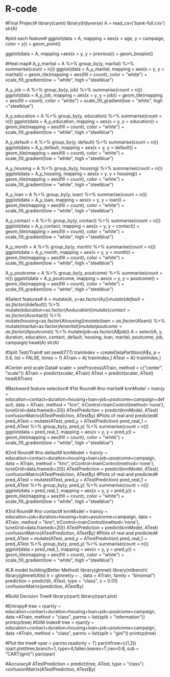 # R-code
#Final Project#
library(caret)
library(tidyverse)
A = read_csv('bank-full.csv')
str(A)

#plot each feature#
ggplot(data = A, mapping = aes(x = age, y = campaign, color = y)) +
  geom_point()

ggplot(data = A, mapping =aes(x = y, y = previous)) +
  geom_boxplot()

#Heat map#
A_y_marital = A %>% group_by(y, marital) %>% summarise(count = n())
ggplot(data = A_y_marital, mapping = aes(x = y, y = marital)) +
  geom_tile(mapping = aes(fill = count), color = "white") +
  scale_fill_gradient(low = "white", high ="steelblue")

A_y_job = A %>% group_by(y, job) %>% summarise(count = n())
ggplot(data = A_y_job, mapping = aes(x = y, y = job)) +
  geom_tile(mapping = aes(fill = count), color = "white") +
  scale_fill_gradient(low = "white", high ="steelblue")

A_y_education = A %>% group_by(y, education) %>% summarise(count = n())
ggplot(data = A_y_education, mapping = aes(x = y, y = education)) +
  geom_tile(mapping = aes(fill = count), color = "white") +
  scale_fill_gradient(low = "white", high ="steelblue")

A_y_default = A %>% group_by(y, default) %>% summarise(count = n())
ggplot(data = A_y_default, mapping = aes(x = y, y = default)) +
  geom_tile(mapping = aes(fill = count), color = "white") +
  scale_fill_gradient(low = "white", high ="steelblue")

A_y_housing = A %>% group_by(y, housing) %>% summarise(count = n())
ggplot(data = A_y_housing, mapping = aes(x = y, y = housing)) +
  geom_tile(mapping = aes(fill = count), color = "white") +
  scale_fill_gradient(low = "white", high ="steelblue")

A_y_loan = A %>% group_by(y, loan) %>% summarise(count = n())
ggplot(data = A_y_loan, mapping = aes(x = y, y = loan)) +
  geom_tile(mapping = aes(fill = count), color = "white") +
  scale_fill_gradient(low = "white", high ="steelblue")

A_y_contact = A %>% group_by(y, contact) %>% summarise(count = n())
ggplot(data = A_y_contact, mapping = aes(x = y, y = contact)) +
  geom_tile(mapping = aes(fill = count), color = "white") +
  scale_fill_gradient(low = "white", high ="steelblue")

A_y_month = A %>% group_by(y, month) %>% summarise(count = n())
ggplot(data = A_y_month, mapping = aes(x = y, y = month)) +
  geom_tile(mapping = aes(fill = count), color = "white") +
  scale_fill_gradient(low = "white", high ="steelblue")

A_y_poutcome = A %>% group_by(y, poutcome) %>% summarise(count = n())
ggplot(data = A_y_poutcome, mapping = aes(x = y, y = poutcome)) +
  geom_tile(mapping = aes(fill = count), color = "white") +
  scale_fill_gradient(low = "white", high ="steelblue")

#Select features#
A = mutate(A, y=as.factor(A$y)) %>%
  mutate(default=as.factor(A$default)) %>%
  mutate(education=as.factor(A$education)) %>%
  mutate(contact=as.factor(A$contact)) %>%
  mutate(housing=as.factor(A$housing)) %>%
  mutate(loan=as.factor(A$loan)) %>%
  mutate(marital=as.factor(A$marital)) %>%
  mutate(poutcome=as.factor(A$poutcome)) %>%
  mutate(job=as.factor(A$job))
A = select(A, y, duration, education, contact, default, housing, loan, marital, poutcome, job, campaign)
head(A)
str(A)

#Split Test/Train#
set.seed(777)
trainIndex = createDataPartition(A$y, p = 0.8, list = FALSE, times = 1)
ATrain = A[ trainIndex,]
ATest = A[-trainIndex,]

#Center and scale Data#
scaler = preProcess(ATrain, method = c("center", "scale"))
ATrain = predict(scaler, ATrain)
ATest = predict(scaler, ATest)
head(ATrain)

#Backward feature selection#
#1st Round#
#no marital#
knnModel = train(y ~ education+contact+duration+housing+loan+job+poutcome+campaign+default, 
                 data = ATrain, method = "knn", trControl=trainControl(method='none'), tuneGrid=data.frame(k=20))
ATestPrediction = predict(knnModel, ATest)
confusionMatrix(ATestPrediction, ATest$y)
#Plots of real and predicted#
pred_ATest = mutate(ATest, pred_y = ATestPrediction)
pred_real_1 = pred_ATest %>% group_by(y, pred_y) %>% summarise(count = n())
ggplot(data = pred_real_1, mapping = aes(x = y, y = pred_y)) +
  geom_tile(mapping = aes(fill = count), color = "white") +
  scale_fill_gradient(low = "white", high ="steelblue")

#2nd Round#
#no default#
knnModel = train(y ~ education+contact+duration+housing+loan+job+poutcome+campaign, 
                 data = ATrain, method = "knn", trControl=trainControl(method='none'), tuneGrid=data.frame(k=20))
ATestPrediction = predict(knnModel, ATest)
confusionMatrix(ATestPrediction, ATest$y)
#Plots of real and predicted#
pred_ATest = mutate(ATest, pred_y = ATestPrediction)
pred_real_1 = pred_ATest %>% group_by(y, pred_y) %>% summarise(count = n())
ggplot(data = pred_real_1, mapping = aes(x = y, y = pred_y)) +
  geom_tile(mapping = aes(fill = count), color = "white") +
  scale_fill_gradient(low = "white", high ="steelblue")

#3rd Round#
#no contact#
knnModel = train(y ~ education+job+duration+housing+loan+poutcome+campaign, 
                 data = ATrain, method = "knn", trControl=trainControl(method='none'), tuneGrid=data.frame(k=20))
ATestPrediction = predict(knnModel, ATest)
confusionMatrix(ATestPrediction, ATest$y)
#Plots of real and predicted#
pred_ATest = mutate(ATest, pred_y = ATestPrediction)
pred_real_1 = pred_ATest %>% group_by(y, pred_y) %>% summarise(count = n())
ggplot(data = pred_real_1, mapping = aes(x = y, y = pred_y)) +
  geom_tile(mapping = aes(fill = count), color = "white") +
  scale_fill_gradient(low = "white", high ="steelblue")




#LR model building(Better Method)
library(glmnet)
library(mlbench)
library(glmnetUtils)
lr = glmnet(y ~ ., data = ATrain, family = "binomial")
prediction = predict(lr, ATest, type = "class", s = 0.01)
confusionMatrix(prediction, ATest$y)


#Build Decision Tree#
library(rpart)
library(rpart.plot)

#Entropy#
tree = rpart(y ~ education+contact+duration+housing+loan+job+poutcome+campaign, 
             data =ATrain, method = "class", parms = list(split = "information"))
printcp(tree)
#GINI Index#
tree = rpart(y ~ education+contact+duration+housing+loan+job+poutcome+campaign, 
             data =ATrain, method = "class", parms = list(split = "gini"))
printcp(tree)

#Plot the tree#
opar = par(no.readonly = T)
par(mfrow=c(1,2))
rpart.plot(tree,branch=1, type=4,fallen.leaves=T,cex=0.8, sub = "CART(gini)")
par(opar)

#Accuracy#
ATestPrediction = predict(tree, ATest, type = "class")
confusionMatrix(ATestPrediction, ATest$y)

